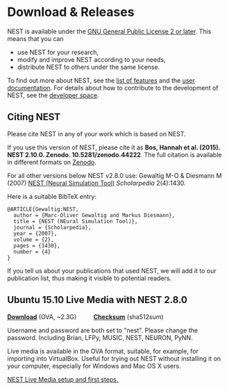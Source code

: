 Download & Releases
===================

NEST is available under the [GNU General Public License 2 or later](../license/index.html "License").
This means that you can

-   use NEST for your research,
-   modify and improve NEST according to your needs,
-   distribute NEST to others under the same license.

To find out more about NEST, see the [list of features](../features/index.html "Features")
and the [user documentation](../documentation/index.html "Documentation").
For details about how to contribute to the development of NEST, see the [developer space](http://nest.github.io/nest-simulator "Development").

Citing NEST
-----------

Please cite NEST in any of your work which is based on NEST.

If you use this version of NEST, please cite it as
**Bos, Hannah et al. (2015). NEST 2.10.0. Zenodo. 10.5281/zenodo.44222**.
The full citation is available in different formats on
[Zenodo](http://dx.doi.org/10.5281/zenodo.44222).

For all other versions below NEST v2.8.0 use: Gewaltig M-O & Diesmann M (2007)
[NEST (Neural Simulation Tool)](http://www.scholarpedia.org/article/NEST_(Neural_Simulation_Tool) "")
*Scholarpedia* 2(4):1430.

Here is a suitable BibTeX entry:

    @ARTICLE{Gewaltig:NEST,
      author = {Marc-Oliver Gewaltig and Markus Diesmann},
      title = {NEST (NEural Simulation Tool)},
      journal = {Scholarpedia},
      year = {2007},
      volume = {2},
      pages = {1430},
      number = {4}
    }

If you tell us about your publications that used NEST, we will add it to our
publication list, thus making it visible to potential readers.

Ubuntu 15.10 Live Media with NEST 2.8.0
---------------------------------------

**[Download](http://www.nest-simulator.org/downloads/gplreleases/lubuntu-15.10_nest-2.8.0.ova)** (OVA, ~2.3G)          **[Checksum](http://www.nest-simulator.org/downloads/gplreleases/lubuntu-15.10_nest-2.8.0.ova.sha512sum)** (sha512sum)

Username and password are both set to "nest". Please change the password.
 Including Brian, LFPy, MUSIC, NEST, NEURON, PyNN.

Live media is available in the OVA format, suitable, for example, for importing
into VirtualBox. Useful for trying out NEST without installing it on your
computer, especially for Windows and Mac OS X users.

[NEST Live Media setup and first steps.](http://www.nest-simulator.org/wp-content/uploads/2015/10/nest_setup.pdf)
